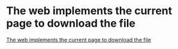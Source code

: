 # The web implements the current page to download the file
[The web implements the current page to download the file](https://aiwithcloud.com/2022/09/15/the_web_implements_the_current_page_to_download_the_file/)